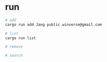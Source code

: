 # run
```bash
# add 
cargo run add Jang public.winverse@gmail.com

# list
cargo run list

# remove

# search
```